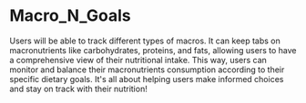 # Macro_N_Goals
Users will be able to track different types of macros.
It can keep tabs on macronutrients like carbohydrates, proteins, and fats, allowing users to have a comprehensive view of their nutritional intake.
This way, users can monitor and balance their macronutrients consumption according to their specific dietary goals.
It's all about helping users make informed choices and stay on track with their nutrition!
